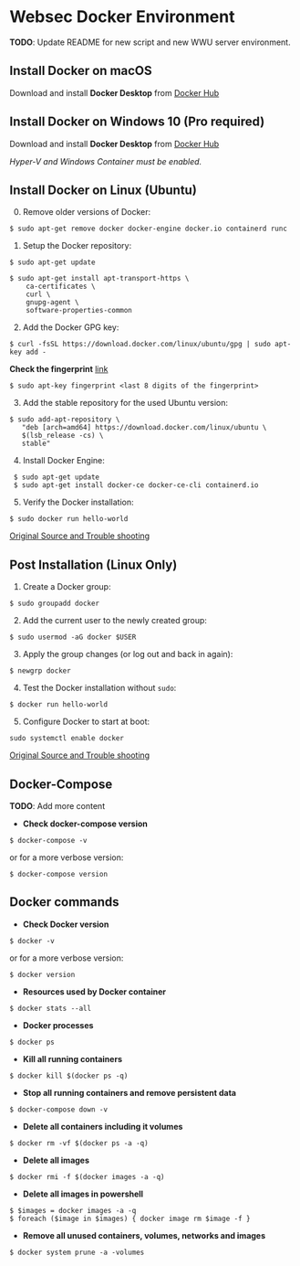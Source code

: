 # Websec Docker Environment
**TODO**: Update README for new script and new WWU server environment.

 

## Install Docker on macOS
Download and install **Docker Desktop** from [Docker Hub](https://hub.docker.com/editions/community/docker-ce-desktop-mac/)

## Install Docker on Windows 10 (Pro required)
Download and install **Docker Desktop** from [Docker Hub](https://hub.docker.com/editions/community/docker-ce-desktop-windows/)

*Hyper-V and Windows Container must be enabled.*

## Install Docker on Linux (Ubuntu)
0. Remove older versions of Docker:
```
$ sudo apt-get remove docker docker-engine docker.io containerd runc
```

1. Setup the Docker repository:
```
$ sudo apt-get update

$ sudo apt-get install apt-transport-https \
    ca-certificates \
    curl \
    gnupg-agent \
    software-properties-common
```

2. Add the Docker GPG key:
```
$ curl -fsSL https://download.docker.com/linux/ubuntu/gpg | sudo apt-key add -
```
**Check the fingerprint** [link](https://docs.docker.com/engine/install/ubuntu/)

```
$ sudo apt-key fingerprint <last 8 digits of the fingerprint>
```

3. Add the stable repository for the used Ubuntu version:
```
$ sudo add-apt-repository \
   "deb [arch=amd64] https://download.docker.com/linux/ubuntu \
   $(lsb_release -cs) \
   stable"
```

4. Install Docker Engine:
```
 $ sudo apt-get update
 $ sudo apt-get install docker-ce docker-ce-cli containerd.io
```

5. Verify the Docker installation:
```
$ sudo docker run hello-world
```

[Original Source and Trouble shooting](https://docs.docker.com/engine/install/ubuntu/)

## Post Installation (Linux Only)
1. Create a Docker group:
```
$ sudo groupadd docker
```

2. Add the current user to the newly created group:
```
$ sudo usermod -aG docker $USER
```

3. Apply the group changes (or log out and back in again):
```
$ newgrp docker 
```

4. Test the Docker installation without ```sudo```:
```
$ docker run hello-world
```

5. Configure Docker to start at boot:
```
sudo systemctl enable docker
```

[Original Source and Trouble shooting](https://docs.docker.com/engine/install/linux-postinstall/)

 

## Docker-Compose

**TODO**: Add more content

- **Check docker-compose version**
```
$ docker-compose -v
```
or for a more verbose version:
```
$ docker-compose version
```

## Docker commands

- **Check Docker version**
```
$ docker -v
```
or for a more verbose version:
```
$ docker version

```

- **Resources used by Docker container**
```
$ docker stats --all
```

- **Docker processes**
```
$ docker ps
```

- **Kill all running containers**
```
$ docker kill $(docker ps -q)
```

- **Stop all running containers and remove persistent data**
```
$ docker-compose down -v
```

- **Delete all containers including it volumes**
```
$ docker rm -vf $(docker ps -a -q)
```

- **Delete all images**
```
$ docker rmi -f $(docker images -a -q)
```

- **Delete all images in powershell**
```
$ $images = docker images -a -q
$ foreach ($image in $images) { docker image rm $image -f } 
```

- **Remove all unused containers, volumes, networks and images**
```
$ docker system prune -a -volumes
```
